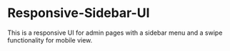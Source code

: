 # Responsive-Sidebar-UI
This is a responsive UI for admin pages with a sidebar menu and a swipe functionality for mobile view.
